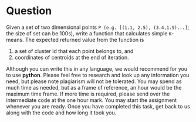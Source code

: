 # Question

Given a set of two dimensional points `P (e.g. [(1.1, 2.5), (3.4,1.9)...]`; the size of set can be 100s), write a function that calculates simple `K`-means. The expected returned value from the function is 

1. a set of cluster id that each point belongs to, and 
2. coordinates of centroids at the end of iteration.

Although you can write this in any language, we would recommend for you to use **python**. Please feel free to research and look up any information you need, but please note plagiarism will not be tolerated.
You may spend as much time as needed, but as a frame of reference, an hour would be the maximum time frame. If more time is required, please send over the intermediate code at the one hour mark. You may start the assignment whenever you are ready. Once you have completed this task, get back to us along with the code and how long it took you.

